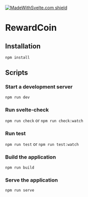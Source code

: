 [![MadeWithSvelte.com shield](https://madewithsvelte.com/storage/repo-shields/2959-shield.svg)](https://madewithsvelte.com/p/stts/shield-link)


RewardCoin
==================================================

Installation
------------

```
npm install
```

Scripts
-------

### Start a development server

`npm run dev`

### Run svelte-check

`npm run check`
or
`npm run check:watch`

### Run test

`npm run test`
or
`npm run test:watch`

### Build the application

`npm run build`

### Serve the application

`npm run serve`

